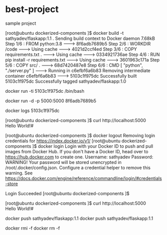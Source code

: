 # best-project
sample project



[root@ubuntu dockerized-components ]$ docker build -t sathyadev/flaskapp:1.1 .
Sending build context to Docker daemon   7.68kB
Step 1/6 : FROM python:3.8
 ---> 8f6adb7689b5
Step 2/6 : WORKDIR /code
 ---> Using cache
 ---> 4021d2ccf4ed
Step 3/6 : COPY requirements.txt .
 ---> Using cache
 ---> 0334921736ae
Step 4/6 : RUN pip install -r requirements.txt
 ---> Using cache
 ---> 3601963c171a
Step 5/6 : COPY src/ .
 ---> 68d7420487e8
Step 6/6 : CMD [ "python", "./server.py" ]
 ---> Running in c6efbf6a6b83
Removing intermediate container c6efbf6a6b83
 ---> 5103c1f975dc
Successfully built 5103c1f975dc
Successfully tagged sathyadev/flaskapp:1.0

docker run -ti 5103c1f975dc /bin/bash

docker run -d -p 5000:5000 8f6adb7689b5

docker logs 5103c1f975dc

[root@ubuntu dockerized-components ]$ curl http://localhost:5000             
Hello World!#                 


[root@ubuntu dockerized-components ]$ docker logout
Removing login credentials for https://index.docker.io/v1/
[root@ubuntu dockerized-components ]$ docker login
Login with your Docker ID to push and pull images from Docker Hub. If you don't have a Docker ID, head over to https://hub.docker.com to create one.
Username: sathyadev
Password: 
WARNING! Your password will be stored unencrypted in /root/.docker/config.json.
Configure a credential helper to remove this warning. See
https://docs.docker.com/engine/reference/commandline/login/#credentials-store

Login Succeeded
[root@ubuntu dockerized-components ]$ 


[root@ubuntu dockerized-components ]$ curl http://localhost:5000             
Hello World!#                 

docker push sathyadev/flaskapp:1.1
docker push sathyadev/flaskapp:1.1

docker rmi -f <imaegeId>
docker rm -f <containerId>

